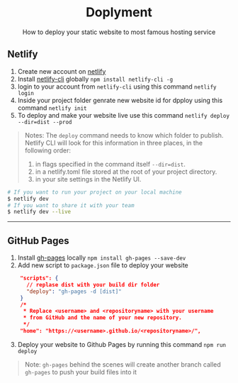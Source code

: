 <h1 style="text-align: center;">Doplyment</h1>
<p style="text-align: center;"> 
How to deploy your static website to most famous hosting service
</p>

## Netlify

1. Create new account on [netlify](https://www.netlify.com)
2. Install [netlify-cli](https://www.netlify.com/products/dev/#how-it-works) globally `npm install netlify-cli -g`
3. login to your account from `netlify-cli` using this command `netlify login`
4. Inside your project folder genrate new website id for dpploy using this command `netlify init`
5. To deploy and make your website live use this command `netlify deploy --dir=dist --prod`

> Notes: The `deploy` command needs to know which folder to publish.
> Netlify CLI will look for this information in three places, in the following order:
>
> 1. in flags specified in the command itself `--dir=dist`.
> 2. in a netlify.toml file stored at the root of your project directory.
> 3. in your site settings in the Netlify UI.

```bash
# If you want to run your project on your local machine
$ netlify dev
# If you want to share it with your team
$ netlify dev --live
```

---

## GitHub Pages

1.  Install [gh-pages](https://github.com/tschaub/gh-pages) locally `npm install gh-pages --save-dev`
2.  Add new script to `package.json` file to deploy your website

```json
    "scripts": {
      // replase dist with your build dir folder
      "deploy": "gh-pages -d [dist]"
    }
    /*
     * Replace <username> and <repositoryname> with your username
     * from GitHub and the name of your new repository.
     */
    "home": "https://<username>.github.io/<repositoryname>/",
```

3.  Deploy your website to Github Pages by running this command `npm run deploy`

> Note: `gh-pages` behind the scenes will create another branch called `gh-pages` to push your build files into it
